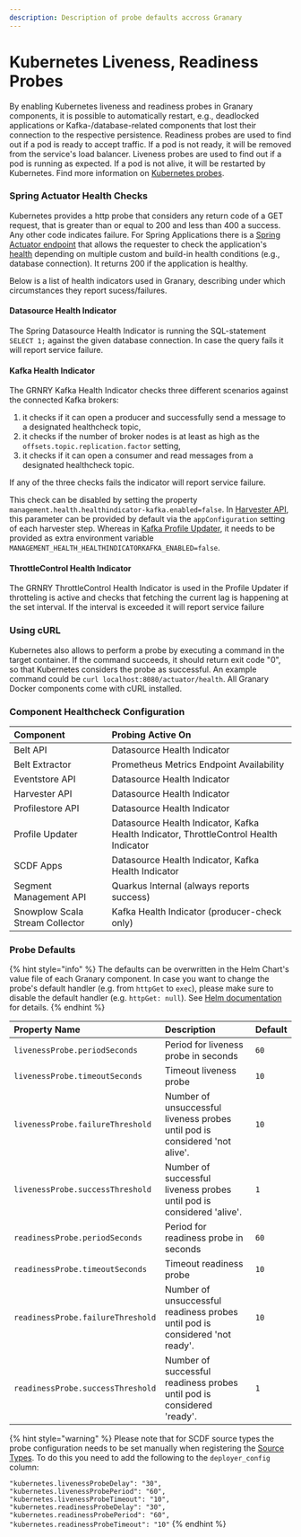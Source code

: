 ```yaml
---
description: Description of probe defaults accross Granary
---
```


# Kubernetes Liveness, Readiness Probes

By enabling Kubernetes liveness and readiness probes in Granary components, it is possible to automatically restart, e.g., deadlocked applications or Kafka-/database-related components that lost their connection to the respective persistence. Readiness probes are used to find out if a pod is ready to accept traffic. If a pod is not ready, it will be removed from the service's load balancer. Liveness probes are used to find out if a pod is running as expected. If a pod is not alive, it will be restarted by Kubernetes. Find more information on [Kubernetes probes](https://kubernetes.io/docs/tasks/configure-pod-container/configure-liveness-readiness-startup-probes/). 

### Spring Actuator Health Checks

Kubernetes provides a http probe that considers any return code of a GET request, that is greater than or equal to 200 and less than 400 a success. Any other code indicates failure. For Spring Applications there is a [Spring Actuator endpoint](https://docs.spring.io/spring-boot/docs/2.3.1.RELEASE/reference/html/production-ready-features.html#production-ready-endpoints) that allows the requester to check the application's [health](https://docs.spring.io/spring-boot/docs/2.3.1.RELEASE/reference/html/production-ready-features.html#production-ready-health) depending on multiple custom and build-in health conditions \(e.g., database connection\). It returns 200 if the application is healthy.

Below is a list of health indicators used in Granary, describing under which circumstances they report sucess/failures.

#### Datasource Health Indicator

The Spring Datasource Health Indicator is running the SQL-statement `SELECT 1;` against the given database connection. In case the query fails it will report service failure.

#### Kafka Health Indicator

The GRNRY Kafka Health Indicator checks three different scenarios against the connected Kafka brokers: 

1. it checks if it can open a producer and successfully send a message to a designated healthcheck topic,
2. it checks if the number of broker nodes is at least as high as the `offsets.topic.replication.factor` setting,
3. it checks if it can open a consumer and read messages from a designated healthcheck topic.

If any of the three checks fails the indicator will report service failure.

This check can be disabled by setting the property `management.health.healthindicator-kafka.enabled=false`. In [Harvester API](../installation/with-helm/harvester-api/), this parameter can be provided by default via the `appConfiguration` setting of each harvester step. Whereas in [Kafka Profile Updater](../installation/with-helm/profile-updater.md), it needs to be provided as extra environment variable `MANAGEMENT_HEALTH_HEALTHINDICATORKAFKA_ENABLED=false`.

#### ThrottleControl Health Indicator

The GRNRY ThrottleControl Health Indicator is used in the Profile Updater if throtteling is active and checks that fetching the current lag is happening at the set interval. If the interval is exceeded it will report service failure

### Using cURL

Kubernetes also allows to perform a probe by executing a command in the target container. If the command succeeds, it should return exit code "0", so that Kubernetes considers the probe as successful. An example command could be `curl localhost:8080/actuator/health`. All Granary Docker components come with cURL installed.

### Component Healthcheck Configuration

| Component | Probing Active On |
| :--- | :--- |
| Belt API | Datasource Health Indicator |
| Belt Extractor | Prometheus Metrics Endpoint Availability |
| Eventstore API | Datasource Health Indicator |
| Harvester API | Datasource Health Indicator |
| Profilestore API | Datasource Health Indicator |
| Profile Updater | Datasource Health Indicator, Kafka Health Indicator, ThrottleControl Health Indicator |
| SCDF Apps | Datasource Health Indicator, Kafka Health Indicator |
| Segment Management API | Quarkus Internal \(always reports success\) |
| Snowplow Scala Stream Collector | Kafka Health Indicator \(producer-check only\) |

### Probe Defaults

{% hint style="info" %}
The defaults can be overwritten in the Helm Chart's value file of each Granary component. In case you want to change the probe's default handler \(e.g. from `httpGet` to `exec`\), please make sure to disable the default handler \(e.g. `httpGet: null`\). See [Helm documentation](https://helm.sh/docs/chart_template_guide/values_files/#deleting-a-default-key) for details.
{% endhint %}

| Property Name | Description | Default |
| :--- | :--- | :--- |
| `livenessProbe.periodSeconds` | Period for liveness probe in seconds  | `60` |
| `livenessProbe.timeoutSeconds` | Timeout liveness probe  | `10` |
| `livenessProbe.failureThreshold` | Number of unsuccessful liveness probes until pod is considered 'not alive'. | `10` |
| `livenessProbe.successThreshold` | Number of successful liveness probes until pod is considered 'alive'. | `1` |
| `readinessProbe.periodSeconds` | Period for readiness probe in seconds | `60` |
| `readinessProbe.timeoutSeconds` | Timeout readiness probe  | `10` |
| `readinessProbe.failureThreshold` | Number of unsuccessful readiness probes until pod is considered 'not ready'. | `10` |
| `readinessProbe.successThreshold` | Number of successful readiness probes until pod is considered 'ready'. | `1` |

{% hint style="warning" %}
Please note that for SCDF source types the probe configuration needs to be set manually when registering the [Source Types](../installation/with-helm/harvester-api/source-types.md#create-a-new-source-type-entity). To do this you need to add the following to the `deployer_config` column:

`"kubernetes.livenessProbeDelay": "30",  
"kubernetes.livenessProbePeriod": "60",  
"kubernetes.livenessProbeTimeout": "10",  
"kubernetes.readinessProbeDelay": "30",  
"kubernetes.readinessProbePeriod": "60",  
"kubernetes.readinessProbeTimeout": "10"`
{% endhint %}

